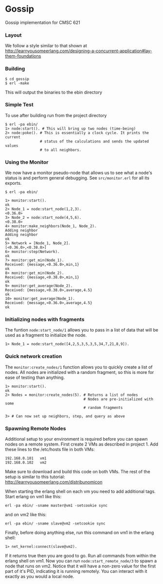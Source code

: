 # Gossip

Gossip implementation for CMSC 621

### Layout
We follow a style similar to that shown at 
http://learnyousomeerlang.com/designing-a-concurrent-application#lay-them-foundations

### Building

    $ cd gossip
    $ erl -make

This will output the binaries to the ebin directory

### Simple Test

To use after building run from the project directory

    $ erl -pa ebin/
    1> node:start(). # This will bring up two nodes (time-being)
    2> node:poke(). # This is essentially a clock cycle. It prints the current
                    # status of the calculations and sends the updated values
                    # to all neighbors.

### Using the Monitor

We now have a monitor pseudo-node that allows us to see what a node's status is
and perform general debugging. See ``src/monitor.erl`` for all its exports.

    $ erl -pa ebin/

    1> monitor:start().
    ok
    2> Node_1 = node:start_node(1,2,3).
    <0.36.0>
    3> Node_2 = node:start_node(4,5,6).
    <0.38.0>
    4> monitor:make_neighbors(Node_1, Node_2).
    Adding neighbor
    Adding neighbor
    ok
    5> Network = [Node_1, Node_2].
    [<0.36.0>,<0.38.0>]
    6> monitor:step(Network).
    ok
    7> monitor:get_min(Node_1).               
    Received: {message,<0.36.0>,min,1}
    ok
    8> monitor:get_min(Node_2).
    Received: {message,<0.38.0>,min,1}
    ok
    9> monitor:get_average(Node_2).
    Received: {message,<0.38.0>,average,4.5}
    ok
    10> monitor:get_average(Node_1).
    Received: {message,<0.36.0>,average,4.5}
    ok

### Initializing nodes with fragments
The funtion ``node:start_node/1`` allows you to pass in a list of data that
will be used as a fragment to initialize the node.

    1> Node_1 = node:start_node([4,2,5,3,5,3,5,34,7,21,8,9]).

### Quick network creation
The ``monitor:create_nodes/1`` function allows you to quickly create a list of
nodes. All nodes are initialized with a random fragment, so this is more for
ease of testing than anything.

    1> monitor:start().
    ok
    2> Nodes = monitor:create_nodes(5). # Returns a list of nodes
                                        # Nodes are pre-initialized with some
                                        # random fragments

    3> # Can now set up neighbors, step, and query as above

### Spawning Remote Nodes
Additional setup to your environment is required before you can spawn nodes on a remote system. First create 2 VMs as described in project 1. Add these lines to the /etc/hosts file in both VMs:

    192.168.0.101	vm1
    192.168.0.102	vm2

Make sure to download and build this code on both VMs. The rest of the setup is similar to this tutorial: http://learnyousomeerlang.com/distribunomicon

When starting the erlang shell on each vm you need to add additional tags. Start erlang on vm1 like this:

    erl -pa ebin/ -sname master@vm1 -setcookie sync

and on vm2 like this:

    erl -pa ebin/ -sname slave@vm2 -setcookie sync

Finally, before doing anything else, run this command on vm1 in the erlang shell:

    1> net_kernel:connect(slave@vm2).

If it returns true then you are good to go. Run all commands from within the erlang shell on vm1. Now you can run ``node:start_remote_node/3`` to spawn a node that runs on vm2. Notice that it will have a non-zero value for the first part of it's PID, indicating it is running remotely. You can interact with it exactly as you would a local node.
